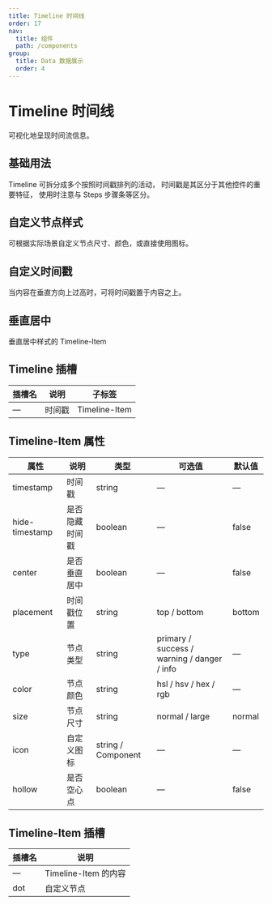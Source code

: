 ```yaml
---
title: Timeline 时间线
order: 17
nav:
  title: 组件
  path: /components
group:
  title: Data 数据展示
  order: 4
---
```

# Timeline 时间线

可视化地呈现时间流信息。

## 基础用法

Timeline 可拆分成多个按照时间戳排列的活动， 时间戳是其区分于其他控件的重要特征， 使用时注意与 Steps 步骤条等区分。

<code src="./demos/basic.tsx"></code>

## ⾃定义节点样式

可根据实际场景⾃定义节点尺⼨、颜⾊，或直接使⽤图标。

<code src="./demos/custom-node.tsx"></code>

## ⾃定义时间戳

当内容在垂直⽅向上过⾼时，可将时间戳置于内容之上。

<code src="./demos/custom-timestamp.tsx"></code>

## 垂直居中

垂直居中样式的 Timeline-Item

<code src="./demos/center.tsx" ></code>

## Timeline 插槽

| 插槽名 | 说明  | 子标签           |
| --- | --- | ------------- |
| —   | 时间戳 | Timeline-Item |

## Timeline-Item 属性

| 属性             | 说明      | 类型                 | 可选值                                         | 默认值    |
| -------------- | ------- | ------------------ | ------------------------------------------- | ------ |
| timestamp      | 时间戳     | string             | —                                           | —      |
| hide-timestamp | 是否隐藏时间戳 | boolean            | —                                           | false  |
| center         | 是否垂直居中  | boolean            | —                                           | false  |
| placement      | 时间戳位置   | string             | top / bottom                                | bottom |
| type           | 节点类型    | string             | primary / success / warning / danger / info | —      |
| color          | 节点颜色    | string             | hsl / hsv / hex / rgb                       | —      |
| size           | 节点尺寸    | string             | normal / large                              | normal |
| icon           | 自定义图标   | string / Component | —                                           | —      |
| hollow         | 是否空心点   | boolean            | —                                           | false  |

## Timeline-Item 插槽

| 插槽名 | 说明                |
| --- | ----------------- |
| —   | Timeline-Item 的内容 |
| dot | 自定义节点             |
